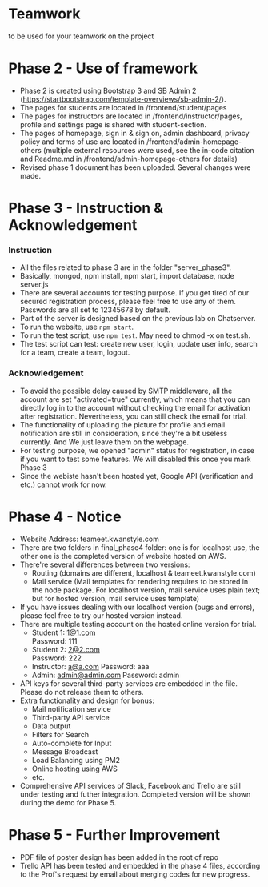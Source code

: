# Teamwork
to be used for your teamwork on the project

# Phase 2 - Use of framework
- Phase 2 is created using Bootstrap 3 and SB Admin 2 (https://startbootstrap.com/template-overviews/sb-admin-2/).
- The pages for students are located in /frontend/student/pages
- The pages for instructors are located in /frontend/instructor/pages, profile and settings page is shared with student-section.
- The pages of homepage, sign in & sign on, admin dashboard, privacy policy and terms of use are located in /frontend/admin-homepage-others (multiple external resources were used, see the in-code citation and Readme.md in /frontend/admin-homepage-others for details)
- Revised phase 1 document has been uploaded. Several changes were made.

# Phase 3 - Instruction & Acknowledgement
### Instruction
- All the files related to phase 3 are in the folder "server_phase3".
- Basically, mongod, npm install, npm start, import database, node server.js
- There are several accounts for testing purpose. If you get tired of our secured registration process, please feel free to use any of them. Passwords are all set to 12345678 by default.
- Part of the server is designed based on the previous lab on Chatserver.
- To run the website, use `npm start`.
- To run the test script, use `npm test`. May need to chmod -x on test.sh.
- The test script can test: create new user, login, update user info, search for a team, create a team, logout.

### Acknowledgement
- To avoid the possible delay caused by SMTP middleware, all the account are set "activated=true" currently, which means that you can directly log in to the account without checking the email for activation after registration. Nevertheless, you can still check the email for trial.
- The functionality of uploading the picture for profile and email notification are still in consideration, since they're a bit useless currently. And We just leave them on the webpage.  
- For testing purpose, we opened "admin" status for registration, in case if you want to test some features. We will disabled this once you mark Phase 3
- Since the webiste hasn't been hosted yet, Google API (verification and etc.) cannot work for now.

# Phase 4 - Notice
- Website Address: teameet.kwanstyle.com
- There are two folders in final_phase4 folder: one is for localhost use, the other one is the completed version of website hosted on AWS.
- There're several differences between two versions:
  - Routing (domains are different, localhost & teameet.kwanstyle.com)
  - Mail service (Mail templates for rendering requires to be stored in the node package. For localhost version, mail service uses plain text; but for hosted version, mail service uses template)
- If you have issues dealing with our localhost version (bugs and errors), please feel free to try our hosted version instead.
- There are multiple testing account on the hosted online version for trial.
  - Student 1: 1@1.com  
    Password: 111
  - Student 2: 2@2.com  
    Password: 222
  - Instructor: a@a.com
    Password: aaa
  - Admin: admin@admin.com
    Password: admin
- API keys for several third-party services are embedded in the file. Please do not release them to others.
- Extra functionality and design for bonus:
  - Mail notification service
  - Third-party API service
  - Data output
  - Filters for Search
  - Auto-complete for Input
  - Message Broadcast
  - Load Balancing using PM2
  - Online hosting using AWS
  - etc.
- Comprehensive API services of Slack, Facebook and Trello are still under testing and futher integration. Completed version will be shown during the demo for Phase 5.

# Phase 5 - Further Improvement
- PDF file of poster design has been added in the root of repo
- Trello API has been tested and embedded in the phase 4 files, according to the Prof's request by email about merging codes for new progress.
